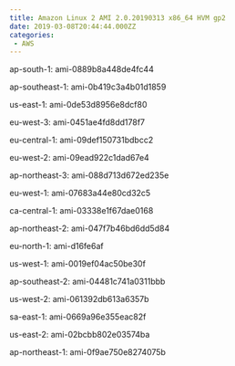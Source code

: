 ```yaml
---
title: Amazon Linux 2 AMI 2.0.20190313 x86_64 HVM gp2
date: 2019-03-08T20:44:44.000ZZ
categories:
 - AWS
---
```


ap-south-1: ami-0889b8a448de4fc44

ap-southeast-1: ami-0b419c3a4b01d1859

us-east-1: ami-0de53d8956e8dcf80

eu-west-3: ami-0451ae4fd8dd178f7

eu-central-1: ami-09def150731bdbcc2

eu-west-2: ami-09ead922c1dad67e4

ap-northeast-3: ami-088d713d672ed235e

eu-west-1: ami-07683a44e80cd32c5

ca-central-1: ami-03338e1f67dae0168

ap-northeast-2: ami-047f7b46bd6dd5d84

eu-north-1: ami-d16fe6af

us-west-1: ami-0019ef04ac50be30f

ap-southeast-2: ami-04481c741a0311bbb

us-west-2: ami-061392db613a6357b

sa-east-1: ami-0669a96e355eac82f

us-east-2: ami-02bcbb802e03574ba

ap-northeast-1: ami-0f9ae750e8274075b

